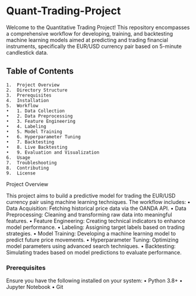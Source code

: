 # Quant-Trading-Project

Welcome to the Quantitative Trading Project! This repository encompasses a comprehensive workflow for developing, training, and backtesting machine learning models aimed at predicting and trading financial instruments, specifically the EUR/USD currency pair based on 5-minute candlestick data.

## Table of Contents
	1.	Project Overview
	2.	Directory Structure
	3.	Prerequisites
	4.	Installation
	5.	Workflow
	•	1. Data Collection
	•	2. Data Preprocessing
	•	3. Feature Engineering
	•	4. Labeling
	•	5. Model Training
	•	6. Hyperparameter Tuning
	•	7. Backtesting
	•	8. Live Backtesting
	•	9. Evaluation and Visualization
	6.	Usage
	7.	Troubleshooting
	8.	Contributing
	9.	License

 Project Overview

This project aims to build a predictive model for trading the EUR/USD currency pair using machine learning techniques. The workflow includes:
	•	Data Acquisition: Fetching historical price data via the OANDA API.
	•	Data Preprocessing: Cleaning and transforming raw data into meaningful features.
	•	Feature Engineering: Creating technical indicators to enhance model performance.
	•	Labeling: Assigning target labels based on trading strategies.
	•	Model Training: Developing a machine learning model to predict future price movements.
	•	Hyperparameter Tuning: Optimizing model parameters using advanced search techniques.
	•	Backtesting: Simulating trades based on model predictions to evaluate performance.

### Prerequisites

Ensure you have the following installed on your system:
	•	Python 3.8+
	•	Jupyter Notebook
	•	Git


















 
